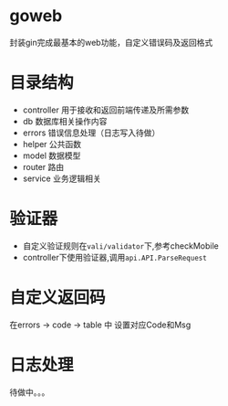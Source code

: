 # goweb
封装gin完成最基本的web功能，自定义错误码及返回格式

# 目录结构

- controller 用于接收和返回前端传递及所需参数
- db 数据库相关操作内容
- errors 错误信息处理（日志写入待做）
- helper 公共函数
- model 数据模型
- router 路由
- service 业务逻辑相关

# 验证器
- 自定义验证规则在`vali/validator`下,参考checkMobile
- controller下使用验证器,调用`api.API.ParseRequest`


# 自定义返回码

在errors -> code -> table 中 设置对应Code和Msg

# 日志处理
待做中。。。
